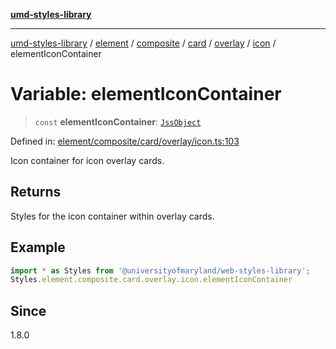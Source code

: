 [**umd-styles-library**](../../../../../../../../../../README.md)

***

[umd-styles-library](../../../../../../../../../../modules.md) / [element](../../../../../../../../../README.md) / [composite](../../../../../../../README.md) / [card](../../../../../README.md) / [overlay](../../../README.md) / [icon](../README.md) / elementIconContainer

# Variable: elementIconContainer

> `const` **elementIconContainer**: [`JssObject`](../../../../../../../../../../utilities/namespaces/transform/type-aliases/JssObject.md)

Defined in: [element/composite/card/overlay/icon.ts:103](https://github.com/UMD-Digital/design-system/blob/2d95010ba8e3e1595ebab66599330577b600c5fb/packages/styles/source/element/composite/card/overlay/icon.ts#L103)

Icon container for icon overlay cards.

## Returns

Styles for the icon container within overlay cards.

## Example

```typescript
import * as Styles from '@universityofmaryland/web-styles-library';
Styles.element.composite.card.overlay.icon.elementIconContainer
```

## Since

1.8.0
